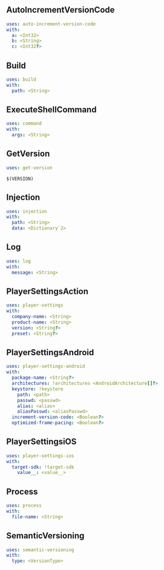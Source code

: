 AutoIncrementVersionCode
---

```yaml
uses: auto-increment-version-code
with:
  a: <Int32>
  b: <String>
  c: <Int32?>
```
Build
---

```yaml
uses: build
with:
  path: <String>
```
ExecuteShellCommand
---

```yaml
uses: command
with:
  args: <String>
```
GetVersion
---

```yaml
uses: get-version
```

```
$(VERSION)
```
Injection
---

```yaml
uses: injection
with:
  path: <String>
  data: <Dictionary`2>
```
Log
---

```yaml
uses: log
with:
  message: <String>
```
PlayerSettingsAction
---

```yaml
uses: player-settings
with:
  company-name: <String>
  product-name: <String>
  version: <String?>
  preset: <String?>
```
PlayerSettingsAndroid
---

```yaml
uses: player-settings-android
with:
  package-name: <String?>
  architectures: !architectures <AndroidArchitecture[]?>
  keystore: !keystore
    path: <path>
    passwd: <passwd>
    alias: <alias>
    aliasPasswd: <aliasPasswd>
  increment-version-code: <Boolean?>
  optimized-frame-pacing: <Boolean?>
```
PlayerSettingsiOS
---

```yaml
uses: player-settings-ios
with:
  target-sdk: !target-sdk
    value__: <value__>
```
Process
---

```yaml
uses: process
with:
  file-name: <String>
```
SemanticVersioning
---

```yaml
uses: semantic-versioning
with:
  type: <VersionType>
```
